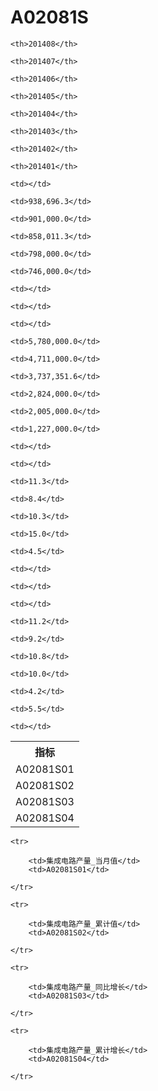 A02081S
======


<table>

<tr>
    <th>指标</th>
    
    <th>201408</th>
    
    <th>201407</th>
    
    <th>201406</th>
    
    <th>201405</th>
    
    <th>201404</th>
    
    <th>201403</th>
    
    <th>201402</th>
    
    <th>201401</th>
    
</tr>


<tr>
    <td>A02081S01</td>
    
    <td></td>
    
    <td>938,696.3</td>
    
    <td>901,000.0</td>
    
    <td>858,011.3</td>
    
    <td>798,000.0</td>
    
    <td>746,000.0</td>
    
    <td></td>
    
    <td></td>
    

</tr>

<tr>
    <td>A02081S02</td>
    
    <td></td>
    
    <td>5,780,000.0</td>
    
    <td>4,711,000.0</td>
    
    <td>3,737,351.6</td>
    
    <td>2,824,000.0</td>
    
    <td>2,005,000.0</td>
    
    <td>1,227,000.0</td>
    
    <td></td>
    

</tr>

<tr>
    <td>A02081S03</td>
    
    <td></td>
    
    <td>11.3</td>
    
    <td>8.4</td>
    
    <td>10.3</td>
    
    <td>15.0</td>
    
    <td>4.5</td>
    
    <td></td>
    
    <td></td>
    

</tr>

<tr>
    <td>A02081S04</td>
    
    <td></td>
    
    <td>11.2</td>
    
    <td>9.2</td>
    
    <td>10.8</td>
    
    <td>10.0</td>
    
    <td>4.2</td>
    
    <td>5.5</td>
    
    <td></td>
    

</tr>


</table>

<table>
    
    <tr>

        <td>集成电路产量_当月值</td>
        <td>A02081S01</td>

    </tr>
    
    <tr>

        <td>集成电路产量_累计值</td>
        <td>A02081S02</td>

    </tr>
    
    <tr>

        <td>集成电路产量_同比增长</td>
        <td>A02081S03</td>

    </tr>
    
    <tr>

        <td>集成电路产量_累计增长</td>
        <td>A02081S04</td>

    </tr>
    
</table>